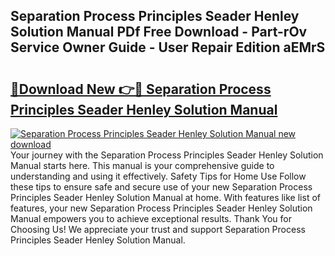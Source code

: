 ## Separation Process Principles Seader Henley Solution Manual PDf Free Download - Part-rOv Service Owner Guide - User Repair Edition aEMrS

# <h2><a href="http://bc57512.oget.top/?id=Separation+Process+Principles+Seader+Henley+Solution+Manual">🔗Download New 👉🔴 Separation Process Principles Seader Henley Solution Manual</a></h2>

[![Separation Process Principles Seader Henley Solution Manual new download](https://i.imgur.com/5g1atiW.png)](http://bc57512.oget.top/?id=Separation+Process+Principles+Seader+Henley+Solution+Manual)
Your journey with the Separation Process Principles Seader Henley Solution Manual starts here. This manual is your comprehensive guide to understanding and using it effectively. Safety Tips for Home Use Follow these tips to ensure safe and secure use of your new Separation Process Principles Seader Henley Solution Manual at home. With features like list of features, your new Separation Process Principles Seader Henley Solution Manual empowers you to achieve exceptional results. Thank You for Choosing Us! We appreciate your trust and support Separation Process Principles Seader Henley Solution Manual.
